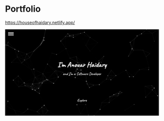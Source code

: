 # Portfolio

https://houseofhaidary.netlify.app/

![Homepage](https://github.com/AnouarLdn/resume/blob/master/images/Homepage.png)

